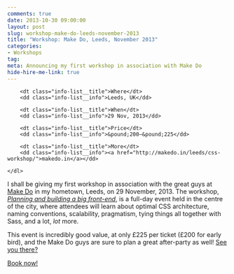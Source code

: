```yaml
---
comments: true
date: 2013-10-30 09:00:00
layout: post
slug: workshop-make-do-leeds-november-2013
title: "Workshop: Make Do, Leeds, November 2013"
categories:
- Workshops
tag:
meta: Announcing my first workshop in association with Make Do
hide-hire-me-link: true
---
```


<div class="islet  boxout">
    <dl class="info-list">

        <dt class="info-list__title">Where</dt>
        <dd class="info-list__info">Leeds, UK</dd>

        <dt class="info-list__title">When</dt>
        <dd class="info-list__info">29 Nov, 2013</dd>

        <dt class="info-list__title">Price</dt>
        <dd class="info-list__info">&pound;200–&pound;225</dd>

        <dt class="info-list__title">More</dt>
        <dd class="info-list__info"><a href="http://makedo.in/leeds/css-workshop/">makedo.in</a></dd>

    </dl>
</div>

I shall be giving my first workshop in association with the great guys at
[Make Do](http://makedo.in/) in my hometown, Leeds, on 29 November, 2013. The
workshop, <a href="http://makedo.in/leeds/css-workshop/"><cite>Planning and
building a big front-end</cite></a>, is a full-day event held in the centre of
the city, where attendees will learn about optimal CSS architecture, naming
conventions, scalability, pragmatism, tying things all together with Sass, and a
lot, _lot_ more.

This event is incredibly good value, at only &pound;225 per ticket (&pound;200
for early bird), and the Make Do guys are sure to plan a great after-party as
well! <a href="http://makedo.in/leeds/css-workshop/">See you there?</a>

<a href="http://makedo.in/leeds/css-workshop/" class="btn  btn--full">Book now!</a>
